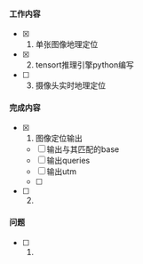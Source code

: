 #### 工作内容

- [x] 1. 单张图像地理定位
- [x] 2. tensort推理引擎python编写
- [ ] 3. 摄像头实时地理定位

#### 完成内容

- [x] 1. 图像定位输出
	- [ ] 输出与其匹配的base
	- [ ] 输出queries
	- [ ] 输出utm
	- [ ] 
- [ ] 2.



#### 问题

- [ ] 1.